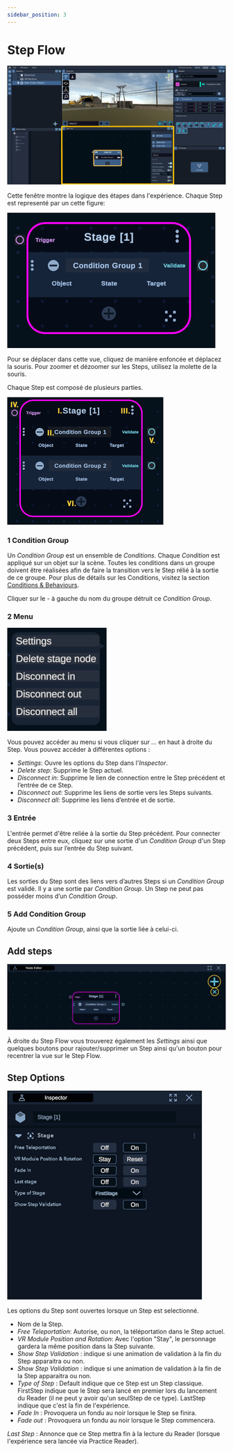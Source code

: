 ```yaml
---
sidebar_position: 3
---
```


# Step Flow 

![Step Overview](/img/UI_overview3.png)

Cette fenêtre montre la logique des étapes dans l'expérience. Chaque Step est representé par un cette figure:

![Step Detailed](/img/node_detailed_1.png)

Pour se déplacer dans cette vue, cliquez de manière enfoncée et déplacez la souris.
Pour zoomer et dézoomer sur les Steps, utilisez la molette de la souris. 

Chaque Step est composé de plusieurs parties.

![Step Detailed 2](/img/node_detailed_2.png)

### 1 Condition Group

Un *Condition Group* est un ensemble de *Conditions*. Chaque *Condition* est appliqué sur un objet sur la scène. Toutes les conditions dans un groupe doivent être réalisées afin de faire la transition vers le Step rélié à la sortie de ce groupe. Pour plus de détails sur les Conditions, visitez la section [Conditions &  Behaviours](conditions.md).

Cliquer sur le *-* à gauche du nom du groupe détruit ce *Condition Group*.

### 2 Menu

![Menu](/img/node_menu.png)
 
Vous pouvez accéder au menu si vous cliquer sur *...* en haut à droite du Step. Vous pouvez accéder à différentes options :
-	*Settings*: Ouvre les options du Step dans l'*Inspector*.
-	*Delete step*: Supprime le Step actuel.
-	*Disconnect in*: Supprime le lien de connection entre le Step précédent et l’entrée de ce Step.
-	*Disconnect out*: Supprime les liens de sortie vers les Steps suivants.
-	*Disconnect all*: Supprime les liens d’entrée et de sortie.

### 3 Entrée

L'entrée permet d'être reliée à la sortie du Step précédent.
Pour connecter deux Steps entre eux, cliquez sur une sortie d'un *Condition Group* d'un Step précédent, puis sur l’entrée du Step suivant. 

### 4 Sortie(s)

Les sorties du Step sont des liens vers d’autres Steps si un *Condition Group* est validé. Il y a une sortie par *Condition Group*. Un Step ne peut pas posséder moins d’un *Condition Group*.

### 5 Add Condition Group
Ajoute un *Condition Group*, ainsi que la sortie liée à celui-ci.

## Add steps

![Condition](/img/node_condition.png)

À droite du Step Flow vous trouverez également les *Settings* ainsi que quelques boutons pour rajouter/supprimer un Step ainsi qu'un bouton pour recentrer la vue sur le Step Flow.

## Step Options

![Step Options](/img/UI_node_options.png)

Les options du Step sont ouvertes lorsque un Step est selectionné.

-	Nom de la Step.
-	*Free Teleportation*: Autorise, ou non, la téléportation dans le Step actuel.
-	*VR Module Position and Rotation*: Avec l'option "Stay", le personnage gardera la même position dans la Step suivante.
-	*Show Step Validation* : indique si une animation de validation à la fin du Step apparaitra ou non. 
-	*Show Step Validation* : indique si une animation de validation à la fin de la Step apparaitra ou non. 
-	*Type of Step* : Default indique que ce Step est un Step classique. FirstStep indique que le Step sera lancé en premier lors du lancement du Reader (il ne peut y avoir qu'un seulStep de ce type). LastStep indique que c'est la fin de l'expérience.
-	*Fade In* : Provoquera un fondu au noir lorsque le Step se finira.
-	*Fade out* : Provoquera un fondu au noir lorsque le Step commencera.

*Last Step* : Annonce que ce Step mettra fin à la lecture du Reader (lorsque l'expérience sera lancée via Practice Reader).